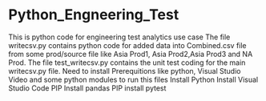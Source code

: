 # Python_Engneering_Test
This is python code for engineering test analytics use case
The file writecsv.py contains python code for added data into Combined.csv file from some prod/source file like Asia Prod1, Asia Prod2,Asia Prod3 and NA Prod.
The file test_writecsv.py contains the unit test coding for the main writecsv.py file.
Need to install Prerequitions like python, Visual Studio Video and some python modules to run this files
  Install Python
  Install Visual Studio Code
  PIP Install pandas
  PIP install pytest
